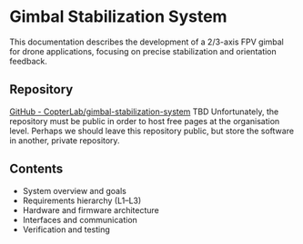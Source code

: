 # Gimbal Stabilization System

This documentation describes the development of a 2/3-axis FPV gimbal 
for drone applications, focusing on precise stabilization and orientation feedback.

## Repository
[GitHub - CopterLab/gimbal-stabilization-system](https://github.com/CopterLab/gimbal-stabilization-system)
TBD Unfortunately, the repository must be public in order to host free pages at the organisation level. Perhaps we should leave this repository public, but store the software in another, private repository.

## Contents
- System overview and goals
- Requirements hierarchy (L1–L3)
- Hardware and firmware architecture
- Interfaces and communication
- Verification and testing